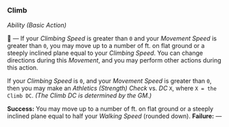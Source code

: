### Climb
*Ability (Basic Action)*  

🔷 — If your *Climbing Speed* is greater than `0` and your *Movement Speed* is greater than `0`, you may move up to a number of ft. on flat ground or a steeply inclined plane equal to your *Climbing Speed*. You can change directions during this *Movement*, and you may perform other actions during this action.

If your *Climbing Speed* is `0`, and your *Movement Speed* is greater than `0`, then you may make an *Athletics (Strength) Check* vs. *DC* `X`, where `X = the Climb DC`. *(The Climb DC is determined by the GM.)*

**Success:** You may move up to a number of ft. on flat ground or a steeply inclined plane equal to half your *Walking Speed* (rounded down).
**Failure:** —
